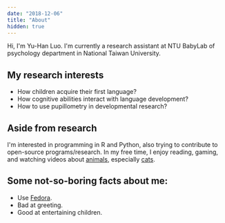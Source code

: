 ```yaml
---
date: "2018-12-06"
title: "About"
hidden: true
---
```


Hi, I'm Yu-Han Luo. I'm currently a research assistant at NTU BabyLab of psychology department in National Taiwan University.

## My research interests

+ How children acquire their first language? 
+ How cognitive abilities interact with language development? 
+ How to use pupillometry in developmental research?

## Aside from research

I'm interested in programming in R and Python, also trying to contribute to open-source programs/research.
In my free time, I enjoy reading, gaming, and watching videos about [animals](https://www.youtube.com/watch?v=drzq1x0mqjo), especially [cats](https://www.youtube.com/watch?v=v-rcvYfMFeE).

## Some not-so-boring facts about me:

+ Use [Fedora](https://getfedora.org/).
+ Bad at greeting.
+ Good at entertaining children.